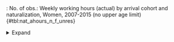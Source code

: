 <div class="tabledetails">

|     |
| --- |
: No. of obs.: Weekly working hours (actual) by arrival cohort and naturalization, Women, 2007-2015 (no upper age limit) {#tbl:nat_ahours_n_f_unres}

<details>
<summary>
Expand
</summary>
<div class="tabwrap">
<table class="scientific medleftstub">
<tr> <td style='text-align: left'></td><td colspan=6 style='text-align:center'><strong>Arrival cohort</strong><td></td></td></tr>
<tr> <td style='text-align: left'></td> <td style='text-align: right'><strong>1964-73</strong></td> <td style='text-align: right'><strong>1974-83</strong></td> <td style='text-align: right'><strong>1984-93</strong></td> <td style='text-align: right'><strong>1994-03</strong></td> <td style='text-align: right'><strong>2004-10</strong></td> <td style='text-align: right'><strong>Total</strong></td> <td style='text-align: right'><strong>N</strong></td></tr>
<tr> <td style='text-align: left'></td> <td style='text-align: right'>n</td> <td style='text-align: right'>n</td> <td style='text-align: right'>n</td> <td style='text-align: right'>n</td> <td style='text-align: right'>n</td> <td style='text-align: right'>n</td> <td style='text-align: right'></td></tr>
<tr> <td style='text-align: left'>Non-naturalized immigrant</td> <td style='text-align: right'>10947</td> <td style='text-align: right'>8598</td> <td style='text-align: right'>16752</td> <td style='text-align: right'>30114</td> <td style='text-align: right'>18978</td> <td style='text-align: right'>85389</td> <td style='text-align: right'>78,447</td></tr>
<tr> <td style='text-align: left'>Naturalized immigrant</td> <td style='text-align: right'>1235</td> <td style='text-align: right'>2612</td> <td style='text-align: right'>11187</td> <td style='text-align: right'>9161</td> <td style='text-align: right'>807</td> <td style='text-align: right'>25002</td> <td style='text-align: right'>28,015</td></tr>
<tr> <td style='text-align: left'>Naturalized/recognized Ethnic German</td> <td style='text-align: right'>2663</td> <td style='text-align: right'>4006</td> <td style='text-align: right'>13696</td> <td style='text-align: right'>12597</td> <td style='text-align: right'>1793</td> <td style='text-align: right'>34755</td> <td style='text-align: right'>38,687</td></tr>
<tr> <td style='text-align: left'>Total</td> <td style='text-align: right'>14845</td> <td style='text-align: right'>15217</td> <td style='text-align: right'>41635</td> <td style='text-align: right'>51872</td> <td style='text-align: right'>21577</td> <td style='text-align: right'>145146</td> <td style='text-align: right'>145,149</td></tr>
<tr> <td style='text-align: left'>N</td> <td style='text-align: right'>14,650</td> <td style='text-align: right'>15,623</td> <td style='text-align: right'>43,280</td> <td style='text-align: right'>51,713</td> <td style='text-align: right'>19,883</td> <td style='text-align: right'>145,149</td> <td style='text-align: right'></td></tr>
</table>
</div>
</details>
</div>
